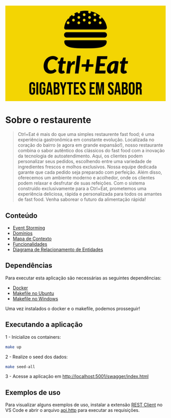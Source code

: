 <p align="center">
    <img src="./docs/assets/Ctrl+Eat-logos_v2.jpeg" width="600"/>
</p>

# Sobre o restaurente

> Ctrl+Eat é mais do que uma simples restaurente fast food; é uma experiência gastronômica em constante evolução. Localizada no coração do bairro (e agora em grande expansão!), nosso restaurante combina o sabor autêntico dos clássicos do fast food com a inovação da tecnologia de autoatendimento. Aqui, os clientes podem personalizar seus pedidos, escolhendo entre uma variedade de ingredientes frescos e molhos exclusivos. Nossa equipe dedicada garante que cada pedido seja preparado com perfeição. Além disso, oferecemos um ambiente moderno e acolhedor, onde os clientes podem relaxar e desfrutar de suas refeições. Com o sistema construído exclusivamente para a Ctrl+Eat, prometemos uma experiência deliciosa, rápida e personalizada para todos os amantes de fast food. Venha saborear o futuro da alimentação rápida!

## Conteúdo

- [Event Storming](https://miro.com/app/board/uXjVMlp82Do=/?share_link_id=110707337684)
- [Domínios](./docs/features/00%20Domínios/dominios.md)
- [Mapa de Contexto](./docs/features/01%20Mapa%20de%20Contexto/mapa_contexto.md)
- [Funcionalidades](./docs/features/features.md)
- [Diagrama de Relacionamento de Entidades](./docs/database/database.md)
 
## Dependências

Para executar esta aplicação são necessárias as seguintes dependências:

- [Docker](https://docs.docker.com/engine/install/)
- [Makefile no Ubuntu](https://linuxhint.com/install-make-ubuntu/)
- [Makefile no Windows](https://linuxhint.com/run-makefile-windows/)

Uma vez instalados o docker e o makefile, podemos prosseguir!

## Executando a aplicação

1 - Inicialize os containers:
```bash
make up
```

2 - Realize o seed dos dados:
```bash
make seed-all
```

3 - Acesse a aplicação em [http://localhost:5001/swagger/index.html](http://localhost:5001/swagger/index.html)

## Exemplos de uso

Para visualizar alguns exemplos de uso, instalar a extensão [REST Client](https://marketplace.visualstudio.com/items?itemName=humao.rest-client) no VS Code e abrir o arquivo [api.http](./api/CtrlEat/src/Adapters/Driving/Web.Api/api.http) para executar as requisições.